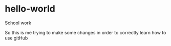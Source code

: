 # hello-world
School work

So this is me trying to make some changes in order to correctly learn how to use gitHub
